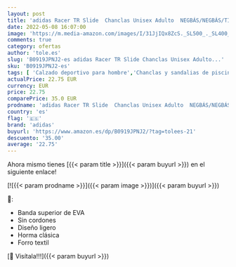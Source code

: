 ```yaml
---
layout: post
title: 'adidas Racer TR Slide  Chanclas Unisex Adulto  NEGBÁS/NEGBÁS/TINSON  39 1/3 EU'
date: 2022-05-08 16:07:00
image: 'https://m.media-amazon.com/images/I/31JjIQx8ZcS._SL500_._SL400_.jpg'
comments: true
category: ofertas
author: 'tole.es'
slug: 'B0919JPNJ2-es adidas Racer TR Slide Chanclas Unisex Adulto...'
sku: 'B0919JPNJ2-es'
tags: [ 'Calzado deportivo para hombre','Chanclas y sandalias de piscina para hombre','Zapatillas y calzado deportivo para hombre','Zapatos','Zapatos para hombre','Zapatos y complementos','adidas','chanclas','🇪🇸', ]
actualPrice: 22.75 EUR
currency: EUR
price: 22.75
comparePrice: 35.0 EUR
prodname: 'adidas Racer TR Slide  Chanclas Unisex Adulto  NEGBÁS/NEGBÁS/TINSON  39 1/3 EU'
country: 'es'
flag: '🇪🇸'
brand: 'adidas'
buyurl: 'https://www.amazon.es/dp/B0919JPNJ2/?tag=tolees-21'
descuento: '35.00'
average: '22.75'
---
```


Ahora mismo tienes [{{< param title >}}]({{< param buyurl >}}) en el siguiente enlace!

[![{{< param prodname >}}]({{< param image >}})]({{< param buyurl >}})

🔎:

- Banda superior de EVA
- Sin cordones
- Diseño ligero
- Horma clásica
- Forro textil

[🛒 Visítala!!!]({{< param buyurl >}})
